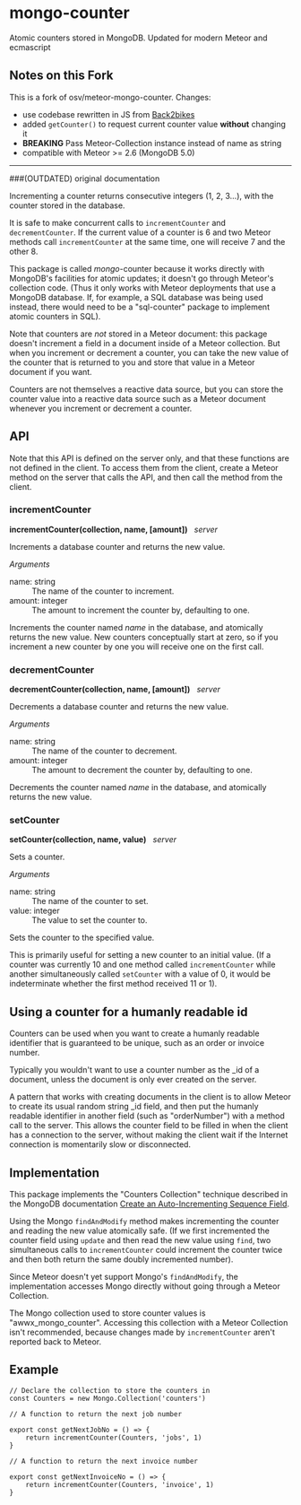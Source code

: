 # mongo-counter

Atomic counters stored in MongoDB. Updated for modern Meteor and ecmascript

## Notes on this Fork

This is a fork of osv/meteor-mongo-counter. Changes:

- use codebase rewritten in JS from [Back2bikes](https://github.com/Back2bikes/meteor-mongo-counter)
- added `getCounter()` to request current counter value **without** changing it
- **BREAKING** Pass Meteor-Collection instance instead of name as string
- compatible with Meteor >= 2.6 (MongoDB 5.0)

---
###(OUTDATED) original documentation

Incrementing a counter returns consecutive integers (1, 2, 3...), with the counter stored in the database.

It is safe to make concurrent calls to `incrementCounter` and
`decrementCounter`. If the current value of a counter is 6 and two Meteor methods call `incrementCounter` at the same time, one will receive 7 and the
other 8.

This package is called <i>mongo</i>-counter because it works directly with MongoDB's facilities for atomic updates; it doesn't go through Meteor's
collection code.  (Thus it only works with Meteor deployments that use a MongoDB database. If, for example, a SQL database was being used instead,
there would need to be a "sql-counter" package to implement atomic counters in SQL).

Note that counters are *not* stored in a Meteor document: this package doesn't increment a field in a document inside of a Meteor collection. But when
you increment or decrement a counter, you can take the new value of the counter that is returned to you and store that value in a Meteor document if
you want.

Counters are not themselves a reactive data source, but you can store the counter value into a reactive data source such as a Meteor document whenever
you increment or decrement a counter.

## API

Note that this API is defined on the server only, and that these functions are not defined in the client. To access them from the client, create a
Meteor method on the server that calls the API, and then call the method from the client.

### incrementCounter

**incrementCounter(collection, name, [amount])** &nbsp; *server*

Increments a database counter and returns the new value.

*Arguments*

<dl>
  <dt>name: string</dt>
  <dd>The name of the counter to increment.</dd>

  <dt>amount: integer</dt>
  <dd>The amount to increment the counter by, defaulting to one.</dd>
</dl>

Increments the counter named *name* in the database, and atomically returns the new value. New counters conceptually start at zero, so if you
increment a new counter by one you will receive one on the first call.

### decrementCounter

**decrementCounter(collection, name, [amount])** &nbsp; *server*

Decrements a database counter and returns the new value.

*Arguments*

<dl>
  <dt>name: string</dt>
  <dd>The name of the counter to decrement.</dd>

  <dt>amount: integer</dt>
  <dd>The amount to decrement the counter by, defaulting to one.</dd>
</dl>

Decrements the counter named *name* in the database, and atomically returns the new value.

### setCounter

**setCounter(collection, name, value)** &nbsp; *server*

Sets a counter.

*Arguments*

<dl>
  <dt>name: string</dt>
  <dd>The name of the counter to set.</dd>

  <dt>value: integer</dt>
  <dd>The value to set the counter to.</dd>
</dl>

Sets the counter to the specified value.

This is primarily useful for setting a new counter to an initial value.  (If a counter was currently 10 and one method called
`incrementCounter` while another simultaneously called `setCounter`
with a value of 0, it would be indeterminate whether the first method received 11 or 1).

## Using a counter for a humanly readable id

Counters can be used when you want to create a humanly readable identifier that is guaranteed to be unique, such as an order or invoice number.

Typically you wouldn't want to use a counter number as the _id of a document, unless the document is only ever created on the server.

A pattern that works with creating documents in the client is to allow Meteor to create its usual random string _id field, and then put the humanly
readable identifier in another field (such as "orderNumber")
with a method call to the server. This allows the counter field to be filled in when the client has a connection to the server, without making the
client wait if the Internet connection is momentarily slow or disconnected.

## Implementation

This package implements the "Counters Collection" technique described in the MongoDB documentation
[Create an Auto-Incrementing Sequence Field](http://docs.mongodb.org/manual/tutorial/create-an-auto-incrementing-field/#a-counters-collection).

Using the Mongo `findAndModify` method makes incrementing the counter and reading the new value atomically safe.  (If we first incremented the counter
field using `update` and then read the new value using
`find`, two simultaneous calls to `incrementCounter` could increment the counter twice and then both return the same doubly incremented number).

Since Meteor doesn't yet support Mongo's `findAndModify`, the implementation accesses Mongo directly without going through a Meteor Collection.

The Mongo collection used to store counter values is
"awwx_mongo_counter". Accessing this collection with a Meteor Collection isn't recommended, because changes made by
`incrementCounter` aren't reported back to Meteor.

## Example

```
// Declare the collection to store the counters in
const Counters = new Mongo.Collection('counters')

// A function to return the next job number 

export const getNextJobNo = () => {
    return incrementCounter(Counters, 'jobs', 1)
}

// A function to return the next invoice number 

export const getNextInvoiceNo = () => {
    return incrementCounter(Counters, 'invoice', 1)
}

```
